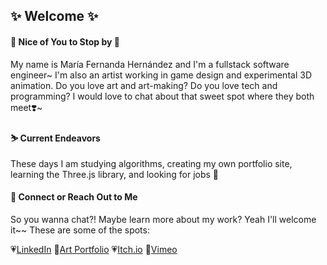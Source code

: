 ## ✨ Welcome ✨

#### 🌷 Nice of You to Stop by 🌷
My name is María Fernanda Hernández and I'm a fullstack software engineer~ I'm also an artist working in game design and experimental 3D animation. Do you love art and art-making? Do you love tech and programming? I would love to chat about that sweet spot where they both meet❣️~
<p></p>
<p></p>

#### ⛷ Current Endeavors
These days I am studying algorithms, creating my own portfolio site, learning the Three.js library, and looking for jobs 👀
<p></p>
<p></p>

#### 💌 Connect or Reach Out to Me
So you wanna chat?! Maybe learn more about my work? Yeah I'll welcome it~~ These are some of the spots:
<p></p>


💗<a href= "https://www.linkedin.com/in/mafermafer/">LinkedIn</a>
💛<a href= "https://www.mariafernanda.space/">Art Portfolio</a>
💗<a href= "https://maria-fernanda.itch.io/">Itch.io</a>
💛<a href= "https://vimeo.com/mariafernandaa">Vimeo</a>


<!--- 🌸 I’m currently working on creating my own portfolio site.
- 🌱 I’m currently learning ...
- 👯 I’m looking to collaborate on ...
- 🤔 I’m looking for help with ...
- 💬 Ask me about ...
- 📫 How to reach me: ...
- 😄 Pronouns: ...
- ⚡ Fun fact: ...
--->
